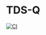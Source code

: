 # TDS-Q
[![CI](https://github.com/Dongreayush1244/TDS-Q/actions/workflows/ci.yml/badge.svg)](https://github.com/Dongreayush1244/TDS-Q/actions/workflows/ci.yml)
